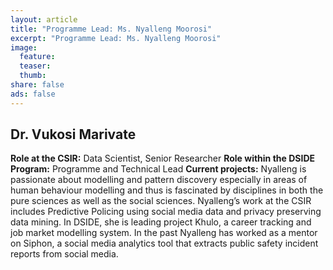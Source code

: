 ```yaml
---
layout: article
title: "Programme Lead: Ms. Nyalleng Moorosi"
excerpt: "Programme Lead: Ms. Nyalleng Moorosi"
image:
  feature:
  teaser:
  thumb:  
share: false
ads: false
---
```


## Dr. Vukosi Marivate

**Role at the CSIR:**  Data Scientist, Senior Researcher
**Role within the DSIDE Program:** Programme and Technical Lead
**Current projects:** Nyalleng is passionate about modelling and pattern discovery especially in areas of human behaviour modelling and thus is fascinated by disciplines in both the pure sciences as well as the social sciences. Nyalleng’s work at the CSIR includes Predictive Policing using social media data and privacy preserving data mining. In DSIDE, she is leading project Khulo, a career tracking and job market modelling system. In the past Nyalleng has worked as a mentor on Siphon, a social media analytics tool that extracts public safety incident reports from social media.
